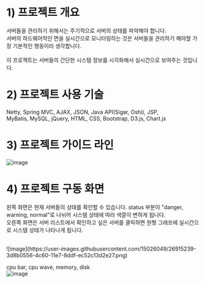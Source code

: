 # 1) 프로젝트 개요
서버들을 관리하기 위해서는 주기적으로 서버의 상태를 파악해야 합니다.
<br>
서버의 하드웨어적인 면을 실시간으로 모니터링하는 것은 서버들을 관리하기 해야할 가장 기본적인 행동이라 생각합니다.
<br>
<br>
이 프로젝트는 서버들의 간단한 시스템 정보를 시각화해서 실시간으로 보여주는 것입니다.

# 2) 프로젝트 사용 기술
Netty, Spring MVC, AJAX, JSON, Java API(Sigar, Oshi), JSP, 
<br>
MyBatis, MySQL, jQuery, HTML, CSS, Bootstrap, D3.js, Chart.js

# 3) 프로젝트 가이드 라인
![image](https://user-images.githubusercontent.com/15026049/27531378-52e56c4e-5a97-11e7-93b8-158f4897bc99.png)

# 4) 프로젝트 구동 화면
왼쪽 화면은 현재 서버들의 상태를 확인할 수 있습니다. status 부분이 "danger, warning, normal"로 나뉘어 시스템 상태에 따라 색깔이 변하게 됩니다.
<br>
오른쪽 화면은 서버 리스트에서 확인하고 싶은 서버를 클릭하면 원형 그래프에 실시간으로 시스템 상태가 나타나게 됩니다.

<br>
![image](https://user-images.githubusercontent.com/15026049/26915239-3d8b0556-4c60-11e7-8ddf-ec52c13d2e27.png)

cpu bar, cpu wave, memory, disk
<br>
![image](https://user-images.githubusercontent.com/15026049/26915242-40c8a110-4c60-11e7-82bc-94995ab0deb9.png)
